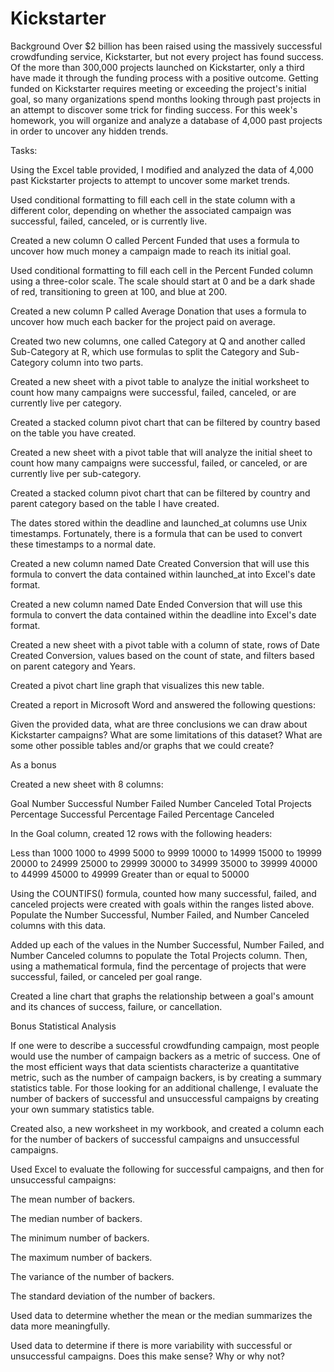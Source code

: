 # Kickstarter

Background
Over $2 billion has been raised using the massively successful crowdfunding service, Kickstarter, but not every project has found success. Of the more than 300,000 projects launched on Kickstarter, only a third have made it through the funding process with a positive outcome.
Getting funded on Kickstarter requires meeting or exceeding the project's initial goal, so many organizations spend months looking through past projects in an attempt to discover some trick for finding success. For this week's homework, you will organize and analyze a database of 4,000 past projects in order to uncover any hidden trends.





Tasks:

Using the Excel table provided, I modified and analyzed the data of 4,000 past Kickstarter projects to attempt to uncover some market trends.


Used conditional formatting to fill each cell in the state column with a different color, depending on whether the associated campaign was successful, failed, canceled, or is currently live.

Created a new column O called Percent Funded that uses a formula to uncover how much money a campaign made to reach its initial goal.



Used conditional formatting to fill each cell in the Percent Funded column using a three-color scale. The scale should start at 0 and be a dark shade of red, transitioning to green at 100, and blue at 200.


Created a new column P called Average Donation that uses a formula to uncover how much each backer for the project paid on average.


Created two new columns, one called Category at Q and another called Sub-Category at R, which use formulas to split the Category and Sub-Category column into two parts.


Created a new sheet with a pivot table to analyze the initial worksheet to count how many campaigns were successful, failed, canceled, or are currently live per category.


Created a stacked column pivot chart that can be filtered by country based on the table you have created.


Created a new sheet with a pivot table that will analyze the initial sheet to count how many campaigns were successful, failed, or canceled, or are currently live per sub-category.


Created a stacked column pivot chart that can be filtered by country and parent category based on the table I have created.


The dates stored within the deadline and launched_at columns use Unix timestamps. Fortunately, there is a formula that can be used to convert these timestamps to a normal date.


Created a new column named Date Created Conversion that will use this formula to convert the data contained within launched_at into Excel's date format.


Created a new column named Date Ended Conversion that will use this formula to convert the data contained within the deadline into Excel's date format.


Created a new sheet with a pivot table with a column of state, rows of Date Created Conversion, values based on the count of state, and filters based on parent category and Years.


Created a pivot chart line graph that visualizes this new table.


Created a report in Microsoft Word and answered the following questions:

Given the provided data, what are three conclusions we can draw about Kickstarter campaigns?
What are some limitations of this dataset?
What are some other possible tables and/or graphs that we could create?


As a bonus

Created a new sheet with 8 columns:

Goal
Number Successful
Number Failed
Number Canceled
Total Projects
Percentage Successful
Percentage Failed
Percentage Canceled



In the Goal column, created 12 rows with the following headers:

Less than 1000
1000 to 4999
5000 to 9999
10000 to 14999
15000 to 19999
20000 to 24999
25000 to 29999
30000 to 34999
35000 to 39999
40000 to 44999
45000 to 49999
Greater than or equal to 50000




Using the COUNTIFS() formula, counted how many successful, failed, and canceled projects were created with goals within the ranges listed above. Populate the Number Successful, Number Failed, and Number Canceled columns with this data.


Added up each of the values in the Number Successful, Number Failed, and Number Canceled columns to populate the Total Projects column. Then, using a mathematical formula, find the percentage of projects that were successful, failed, or canceled per goal range.


Created a line chart that graphs the relationship between a goal's amount and its chances of success, failure, or cancellation.



Bonus Statistical Analysis

If one were to describe a successful crowdfunding campaign, most people would use the number of campaign backers as a metric of success. One of the most efficient ways that data scientists characterize a quantitative metric, such as the number of campaign backers, is by creating a summary statistics table.
For those looking for an additional challenge, I evaluate the number of backers of successful and unsuccessful campaigns by creating your own summary statistics table.


Created also, a new worksheet in my workbook, and created a column each for the number of backers of successful campaigns and unsuccessful campaigns.


Used Excel to evaluate the following for successful campaigns, and then for unsuccessful campaigns:


The mean number of backers.


The median number of backers.


The minimum number of backers.


The maximum number of backers.


The variance of the number of backers.


The standard deviation of the number of backers.




Used data to determine whether the mean or the median summarizes the data more meaningfully.


Used data to determine if there is more variability with successful or unsuccessful campaigns. Does this make sense? Why or why not?







